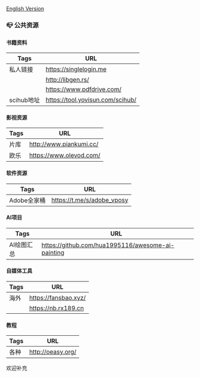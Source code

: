 [English Version](README_EN.md)

### 📪 公共资源

#### 书籍资料
|Tags   |URL    |
|----------|------------------------|
|私人链接   |https://singlelogin.me  |
|          |http://libgen.rs/       |
|          |https://www.pdfdrive.com/|
|scihub地址|https://tool.yovisun.com/scihub/|

#### 影视资源
|Tags   |URL    |
|----------|------------------------|
|片库      |http://www.piankumi.cc/ |
|欧乐      |https://www.olevod.com/ |

#### 软件资源
|Tags   |URL    |
|----------|------------------------|
|Adobe全家桶|https://t.me/s/adobe_vposy|

#### AI项目
|Tags  |URL    |
|----------|------------------------|
|AI绘图汇总|https://github.com/hua1995116/awesome-ai-painting|

#### 自媒体工具
|Tags  |URL    |
|----------|------------------------|
|海外  |https://fansbao.xyz/|
|      |https://nb.rx189.cn|

#### 教程
|Tags  |URL    |
|----------|------------------------|
|各种  |http://oeasy.org/|

欢迎补充
